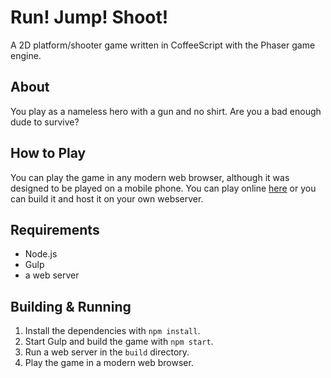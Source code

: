# Run! Jump! Shoot!
A 2D platform/shooter game written in CoffeeScript with the Phaser game engine.

## About
You play as a nameless hero with a gun and no shirt. Are you a bad enough dude to survive?

## How to Play
You can play the game in any modern web browser, although it was designed to be played on a mobile phone.
You can play online [here](http://michaelreiter.github.io/PhaserGame/) or you can build it and host it on your own webserver.

## Requirements
- Node.js
- Gulp
- a web server

## Building & Running
1. Install the dependencies with `npm install`.
2. Start Gulp and build the game with `npm start`.
3. Run a web server in the `build` directory.
4. Play the game in a modern web browser.